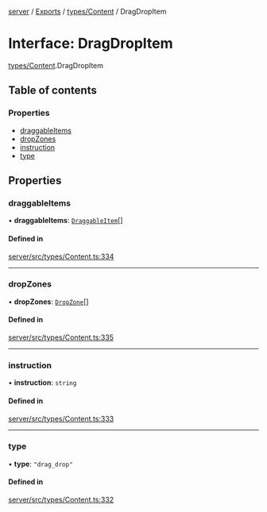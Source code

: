 [server](../README.md) / [Exports](../modules.md) / [types/Content](../modules/types_Content.md) / DragDropItem

# Interface: DragDropItem

[types/Content](../modules/types_Content.md).DragDropItem

## Table of contents

### Properties

- [draggableItems](types_Content.DragDropItem.md#draggableitems)
- [dropZones](types_Content.DragDropItem.md#dropzones)
- [instruction](types_Content.DragDropItem.md#instruction)
- [type](types_Content.DragDropItem.md#type)

## Properties

### draggableItems

• **draggableItems**: [`DraggableItem`](types_Content.DraggableItem.md)[]

#### Defined in

[server/src/types/Content.ts:334](https://github.com/niklas-joh/french-learning-platform/blob/df287cd90d2fc20ebbe1da4bb7d2c97b195a5de7/server/src/types/Content.ts#L334)

___

### dropZones

• **dropZones**: [`DropZone`](types_Content.DropZone.md)[]

#### Defined in

[server/src/types/Content.ts:335](https://github.com/niklas-joh/french-learning-platform/blob/df287cd90d2fc20ebbe1da4bb7d2c97b195a5de7/server/src/types/Content.ts#L335)

___

### instruction

• **instruction**: `string`

#### Defined in

[server/src/types/Content.ts:333](https://github.com/niklas-joh/french-learning-platform/blob/df287cd90d2fc20ebbe1da4bb7d2c97b195a5de7/server/src/types/Content.ts#L333)

___

### type

• **type**: ``"drag_drop"``

#### Defined in

[server/src/types/Content.ts:332](https://github.com/niklas-joh/french-learning-platform/blob/df287cd90d2fc20ebbe1da4bb7d2c97b195a5de7/server/src/types/Content.ts#L332)

